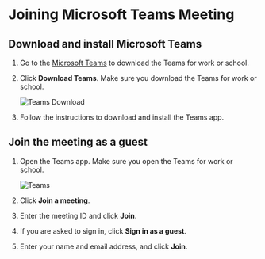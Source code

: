 # Joining Microsoft Teams Meeting

## Download and install Microsoft Teams

1. Go to the [Microsoft Teams](https://www.microsoft.com/en-us/microsoft-teams/download-app) to download the Teams for work or school.
2. Click **Download Teams**. Make sure you download the Teams for work or school.
    
   ![Teams Download](/images/Teams-Download.png)
   
4. Follow the instructions to download and install the Teams app.

## Join the meeting as a guest

1. Open the Teams app. Make sure you open the Teams for work or school.

   ![Teams](/images/Teams.png)
   
2. Click **Join a meeting**.
3. Enter the meeting ID and click **Join**.
4. If you are asked to sign in, click **Sign in as a guest**.
5. Enter your name and email address, and click **Join**.
